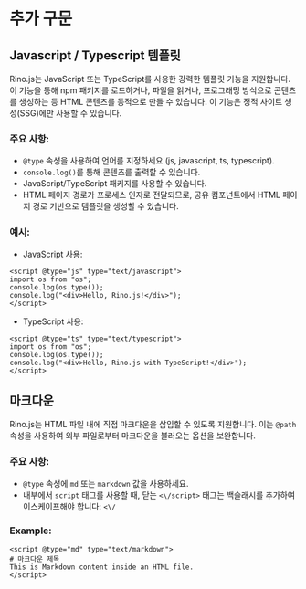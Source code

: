 <!--
{
  "title": "추가 구문",
  "time": "2025-04-12T03:40:00.000Z",
  "description": "추가 구문 Javascript / Typescript 템플릿 Rino.js는 JavaScript 또는 TypeScript를 사용한 강력한 템플릿 기능을 지원합니다. 이 기능을 통해 npm 패키지를 로드하거나, 파일을 읽거나, 프로그래밍 방식으로 콘텐츠를 생성하는 등 HTML 콘텐츠를 동적으로 만들 수 있습니다. 이 기능은 정적 사이트 생성(SSG)에만 사용할 수 있습니다. 주요 사항: @type 속성을 사용하여 언어를 지정하세요 (js,..."
}
-->

# 추가 구문

## Javascript / Typescript 템플릿

Rino.js는 JavaScript 또는 TypeScript를 사용한 강력한 템플릿 기능을 지원합니다. 이 기능을 통해 npm 패키지를 로드하거나, 파일을 읽거나, 프로그래밍 방식으로 콘텐츠를 생성하는 등 HTML 콘텐츠를 동적으로 만들 수 있습니다. 이 기능은 정적 사이트 생성(SSG)에만 사용할 수 있습니다.

### 주요 사항:

- `@type` 속성을 사용하여 언어를 지정하세요 (js, javascript, ts, typescript).
- `console.log()`를 통해 콘텐츠를 출력할 수 있습니다.
- JavaScript/TypeScript 패키지를 사용할 수 있습니다.
- HTML 페이지 경로가 프로세스 인자로 전달되므로, 공유 컴포넌트에서 HTML 페이지 경로 기반으로 템플릿을 생성할 수 있습니다.

### 예시:

* JavaScript 사용:

```
<script @type="js" type="text/javascript">
import os from "os";
console.log(os.type());
console.log("<div>Hello, Rino.js!</div>");
</script>
```

* TypeScript 사용:

```
<script @type="ts" type="text/typescript">
import os from "os";
console.log(os.type());
console.log("<div>Hello, Rino.js with TypeScript!</div>");
</script>
```
## 마크다운
Rino.js는 HTML 파일 내에 직접 마크다운을 삽입할 수 있도록 지원합니다. 이는 `@path` 속성을 사용하여 외부 파일로부터 마크다운을 불러오는 옵션을 보완합니다.

### 주요 사항:
- `@type` 속성에 `md` 또는 `markdown` 값을 사용하세요.
- 내부에서 `script` 태그를 사용할 때, 닫는 `<\/script>` 태그는 백슬래시를 추가하여 이스케이프해야 합니다: `<\/`
### Example:
```
<script @type="md" type="text/markdown">
# 마크다운 제목
This is Markdown content inside an HTML file.
</script>
```